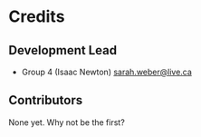 # Credits


## Development Lead

* Group 4 (Isaac Newton) <sarah.weber@live.ca>

## Contributors

None yet. Why not be the first?
